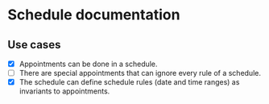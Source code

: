 # Schedule documentation

## Use cases
- [x] Appointments can be done in a schedule.
- [ ] There are special appointments that can ignore every rule of a schedule.
- [x] The schedule can define schedule rules (date and time ranges) as invariants to appointments.
